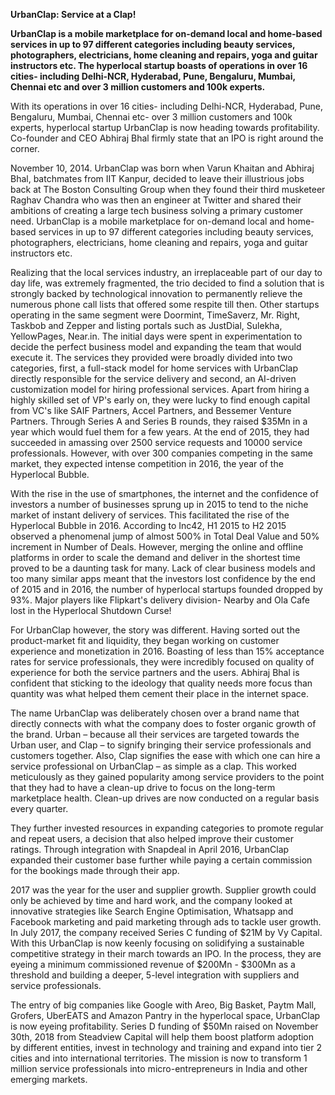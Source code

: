 **UrbanClap: Service at a Clap!**

**UrbanClap is a mobile marketplace for on-demand local and home-based services in up to 97 different categories including beauty services, photographers, electricians, home cleaning and repairs, yoga and guitar instructors etc. The hyperlocal startup boasts of operations in over 16 cities- including Delhi-NCR, Hyderabad, Pune, Bengaluru, Mumbai, Chennai etc and over 3 million customers and 100k experts.**

With its operations in over 16 cities- including Delhi-NCR, Hyderabad, Pune, Bengaluru, Mumbai, Chennai etc- over 3 million customers and 100k experts, hyperlocal startup UrbanClap is now heading towards profitability. Co-founder and CEO Abhiraj Bhal firmly state that an IPO is right around the corner.

November 10, 2014. UrbanClap was born when Varun Khaitan and Abhiraj Bhal, batchmates from IIT Kanpur, decided to leave their illustrious jobs back at The Boston Consulting Group when they found their third musketeer Raghav Chandra who was then an engineer at Twitter and shared their ambitions of creating a large tech business solving a primary customer need. UrbanClap is a mobile marketplace for on-demand local and home-based services in up to 97 different categories including beauty services, photographers, electricians, home cleaning and repairs, yoga and guitar instructors etc.

Realizing that the local services industry, an irreplaceable part of our day to day life, was extremely fragmented, the trio decided to find a solution that is strongly backed by technological innovation to permanently relieve the numerous phone call lists that offered some respite till then. Other startups operating in the same segment were Doormint, TimeSaverz, Mr. Right, Taskbob and Zepper and listing portals such as JustDial, Sulekha, YellowPages, Near.in. The initial days were spent in experimentation to decide the perfect business model and expanding the team that would execute it. The services they provided were broadly divided into two categories, first, a full-stack model for home services with UrbanClap directly responsible for the service delivery and second, an AI-driven customization model for hiring professional services. Apart from hiring a highly skilled set of VP&#39;s early on, they were lucky to find enough capital from VC&#39;s like SAIF Partners, Accel Partners, and Bessemer Venture Partners. Through Series A and Series B rounds, they raised $35Mn in a year which would fuel them for a few years. At the end of 2015, they had succeeded in amassing over 2500 service requests and 10000 service professionals. However, with over 300 companies competing in the same market, they expected intense competition in 2016, the year of the Hyperlocal Bubble.

With the rise in the use of smartphones, the internet and the confidence of investors a number of businesses sprung up in 2015 to tend to the niche market of instant delivery of services. This facilitated the rise of the Hyperlocal Bubble in 2016. According to Inc42, H1 2015 to H2 2015 observed a phenomenal jump of almost 500% in Total Deal Value and 50% increment in Number of Deals. However, merging the online and offline platforms in order to scale the demand and deliver in the shortest time proved to be a daunting task for many. Lack of clear business models and too many similar apps meant that the investors lost confidence by the end of 2015 and in 2016, the number of hyperlocal startups founded dropped by 93%. Major players like Flipkart&#39;s delivery division- Nearby and Ola Cafe lost in the Hyperlocal Shutdown Curse!

For UrbanClap however, the story was different. Having sorted out the product-market fit and liquidity, they began working on customer experience and monetization in 2016. Boasting of less than 15% acceptance rates for service professionals, they were incredibly focused on quality of experience for both the service partners and the users. Abhiraj Bhal is confident that sticking to the ideology that quality needs more focus than quantity was what helped them cement their place in the internet space.

The name UrbanClap was deliberately chosen over a brand name that directly connects with what the company does to foster organic growth of the brand. Urban – because all their services are targeted towards the Urban user, and Clap – to signify bringing their service professionals and customers together. Also, Clap signifies the ease with which one can hire a service professional on UrbanClap – as simple as a clap. This worked meticulously as they gained popularity among service providers to the point that they had to have a clean-up drive to focus on the long-term marketplace health. Clean-up drives are now conducted on a regular basis every quarter.

They further invested resources in expanding categories to promote regular and repeat users, a decision that also helped improve their customer ratings. Through integration with Snapdeal in April 2016, UrbanClap expanded their customer base further while paying a certain commission for the bookings made through their app.

2017 was the year for the user and supplier growth. Supplier growth could only be achieved by time and hard work, and the company looked at innovative strategies like Search Engine Optimisation, Whatsapp and Facebook marketing and paid marketing through ads to tackle user growth. In July 2017, the company received Series C funding of $21M by Vy Capital. With this UrbanClap is now keenly focusing on solidifying a sustainable competitive strategy in their march towards an IPO. In the process, they are eyeing a minimum commissioned revenue of $200Mn - $300Mn as a threshold and building a deeper, 5-level integration with suppliers and service professionals.

The entry of big companies like Google with Areo, Big Basket, Paytm Mall, Grofers, UberEATS and Amazon Pantry in the hyperlocal space, UrbanClap is now eyeing profitability. Series D funding of $50Mn raised on November 30th, 2018 from Steadview Capital will help them boost platform adoption by different entities, invest in technology and training and expand into tier 2 cities and into international territories. The mission is now to transform 1 million service professionals into micro-entrepreneurs in India and other emerging markets.
